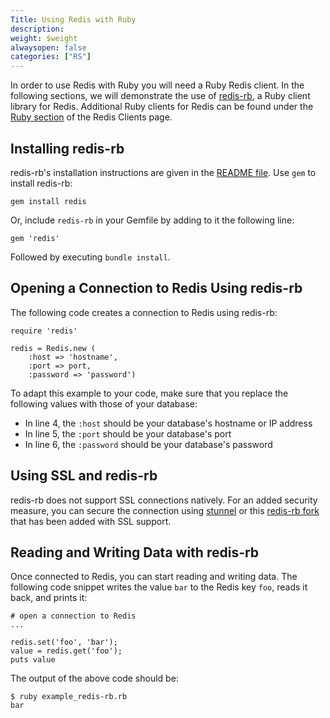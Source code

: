 ```yaml
---
Title: Using Redis with Ruby
description:
weight: $weight
alwaysopen: false
categories: ["RS"]
---
```

In order to use Redis with Ruby you will need a Ruby Redis client. In the following sections, we will demonstrate the use of [redis-rb](https://github.com/redis/redis-rb), a Ruby client library for Redis. Additional Ruby clients for Redis can be found under the [Ruby section](https://redis.io/clients#ruby) of the Redis Clients page.

## Installing redis-rb

redis-rb's installation instructions are given in the [README file](https://github.com/redis/redis-rb). Use `gem` to install redis-rb:

    gem install redis

Or, include `redis-rb` in your Gemfile by adding to it the following line:

    gem 'redis'

Followed by executing `bundle install`.

## Opening a Connection to Redis Using redis-rb

The following code creates a connection to Redis using redis-rb:

    require 'redis'

    redis = Redis.new (
        :host => 'hostname',
        :port => port,
        :password => 'password')

To adapt this example to your code, make sure that you replace the following values with those of your database:

- In line 4, the `:host` should be your database's hostname or IP address
- In line 5, the `:port` should be your database's port
- In line 6, the `:password` should be your database's password

## Using SSL and redis-rb

redis-rb does not support SSL connections natively. For an added security measure, you can secure the connection using [stunnel](https://redislabs.com/blog/using-stunnel-to-secure-redis) or this [redis-rb fork](https://github.com/RedisLabs/redis-rb) that has been added with SSL support.

## Reading and Writing Data with redis-rb

Once connected to Redis, you can start reading and writing data. The following code snippet writes the value `bar` to the Redis key `foo`, reads it back, and prints it:

    # open a connection to Redis
    ...
 
    redis.set('foo', 'bar');
    value = redis.get('foo');
    puts value

The output of the above code should be:

    $ ruby example_redis-rb.rb
    bar

